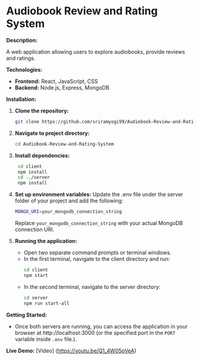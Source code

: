 # Audiobook Review and Rating System

**Description:**

A web application allowing users to explore audiobooks, provide reviews and ratings.

**Technologies:**

* **Frontend:** React, JavaScript, CSS
* **Backend:** Node.js, Express, MongoDB

**Installation:**

1. **Clone the repository:**

   ```bash
   git clone https://github.com/sriramyogi99/Audiobook-Review-and-Rating-System.git
2. **Navigate to project directory:**
   ```bash
   cd Audiobook-Review-and-Rating-System
3. **Install dependencies:**
   ```bash
    cd client
    npm install
    cd ../server
    npm install
4. **Set up environment variables:**
  Update the .env file under the server folder of your project and add the following:
    ```bash
    MONGO_URI=your_mongodb_connection_string
    ```
    Replace `your_mongodb_connection_string` with your actual MongoDB connection URI.
  
5. **Running the application:**
   * Open two separate command prompts or terminal windows.
   * In the first terminal, navigate to the client directory and run:
       ```bash
       cd client
       npm start
       ```
   * In the second terminal, navigate to the server directory:
       ```bash
       cd server
       npm run start-all
       ```

**Getting Started:**

* Once both servers are running, you can access the application in your browser at http://localhost:3000 (or the specified port in the `PORT` variable inside `.env` file.).

**Live Demo:**
[Video] (https://youtu.be/Q1_4W05pVeA)
